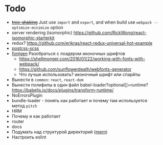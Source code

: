 # Todo

* ~~[tree-shaking](http://www.2ality.com/2015/12/webpack-tree-shaking.html)~~ Just use `import` and `export`, and when build use `webpack --optimize-minimize` option
* server rendering (isomorphic) https://github.com/RickWong/react-isomorphic-starterkit
* redux? https://github.com/erikras/react-redux-universal-hot-example
* [postcss-scss](https://github.com/postcss/postcss-scss)
* [fontgen](https://github.com/DragonsInn/fontgen-loader/) Разобраться с лоадером иконочных шрифтов
  * https://shellmonger.com/2016/01/22/working-with-fonts-with-webpack/
  * https://github.com/sunflowerdeath/webfonts-generator
  * Что лучше использовать? иконочный шрифт или спарйты
* Вынести в `common`: `react`, `react-dom`
* Вынести полифилы в один файл babel-loader?optional[]=runtime?
https://babeljs.io/docs/plugins/transform-runtime/
* NoErrorsPlugin
* bundle-loader - понять как работает и почему там используется метод `pitch`
* HRM
 * Почему и как работает
* router
* docs
* Подумать над структурой директорий ([mern])
* Настроить еslint 


[webpack 2.2.1]: https://github.com/webpack/webpack/tree/v2.2.1
[ES6]: http://es6-features.org/
[React]: https://github.com/facebook/react
[CSS Modules]: https://github.com/webpack-contrib/css-loader#css-modules
[SASS]: http://sass-lang.com/guide
[webpack clean plugin]: https://github.com/johnagan/clean-webpack-plugin
[mern]: http://mern.io/
